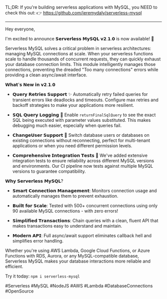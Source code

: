 TL;DR: If you're building serverless applications with MySQL, you NEED to check this out: 👉 https://github.com/jeremydaly/serverless-mysql

---

Hey everyone,

I'm excited to announce 𝗦𝗲𝗿𝘃𝗲𝗿𝗹𝗲𝘀𝘀 𝗠𝘆𝗦𝗤𝗟 𝘃𝟮.𝟭.𝟬 is now available! 🚀

Serverless MySQL solves a critical problem in serverless architectures: managing MySQL connections at scale. When your serverless functions scale to handle thousands of concurrent requests, they can quickly exhaust your database connection limits. This module intelligently manages those connections, preventing the dreaded "Too many connections" errors while providing a clean async/await interface.

𝗪𝗵𝗮𝘁'𝘀 𝗡𝗲𝘄 𝗶𝗻 𝘃𝟮.𝟭.𝟬

- 𝗤𝘂𝗲𝗿𝘆 𝗥𝗲𝘁𝗿𝗶𝗲𝘀 𝗦𝘂𝗽𝗽𝗼𝗿𝘁 ✨
  Automatically retry failed queries for transient errors like deadlocks and timeouts. Configure max retries and backoff strategies to make your applications more resilient.

- 𝗦𝗤𝗟 𝗤𝘂𝗲𝗿𝘆 𝗟𝗼𝗴𝗴𝗶𝗻𝗴 📝
  Enable `returnFinalSqlQuery` to see the exact SQL being executed with parameter values substituted. This makes debugging much easier, especially when queries fail.

- 𝗖𝗵𝗮𝗻𝗴𝗲𝗨𝘀𝗲𝗿 𝗦𝘂𝗽𝗽𝗼𝗿𝘁 🔄
  Switch database users or databases on existing connections without reconnecting, perfect for multi-tenant applications or when you need different permission levels.

- 𝗖𝗼𝗺𝗽𝗿𝗲𝗵𝗲𝗻𝘀𝗶𝘃𝗲 𝗜𝗻𝘁𝗲𝗴𝗿𝗮𝘁𝗶𝗼𝗻 𝗧𝗲𝘀𝘁𝘀 🧪
  We've added extensive integration tests to ensure reliability across different MySQL versions and environments. Our CI pipeline now tests against multiple MySQL versions to guarantee compatibility.

𝗪𝗵𝘆 𝗦𝗲𝗿𝘃𝗲𝗿𝗹𝗲𝘀𝘀 𝗠𝘆𝗦𝗤𝗟?

- 𝗦𝗺𝗮𝗿𝘁 𝗖𝗼𝗻𝗻𝗲𝗰𝘁𝗶𝗼𝗻 𝗠𝗮𝗻𝗮𝗴𝗲𝗺𝗲𝗻𝘁: Monitors connection usage and automatically manages them to prevent exhaustion.

- 𝗕𝘂𝗶𝗹𝘁 𝗳𝗼𝗿 𝗦𝗰𝗮𝗹𝗲: Tested with 500+ concurrent connections using only 90 available MySQL connections - with zero errors!

- 𝗦𝗶𝗺𝗽𝗹𝗶𝗳𝗶𝗲𝗱 𝗧𝗿𝗮𝗻𝘀𝗮𝗰𝘁𝗶𝗼𝗻𝘀: Chain queries with a clean, fluent API that makes transactions easy to understand and maintain.

- 𝗠𝗼𝗱𝗲𝗿𝗻 𝗔𝗣𝗜: Full async/await support eliminates callback hell and simplifies error handling.

Whether you're using AWS Lambda, Google Cloud Functions, or Azure Functions with RDS, Aurora, or any MySQL-compatible database, Serverless MySQL makes your database interactions more reliable and efficient.

Try it today: `npm i serverless-mysql`

#Serverless #MySQL #NodeJS #AWS #Lambda #DatabaseConnections #OpenSource 